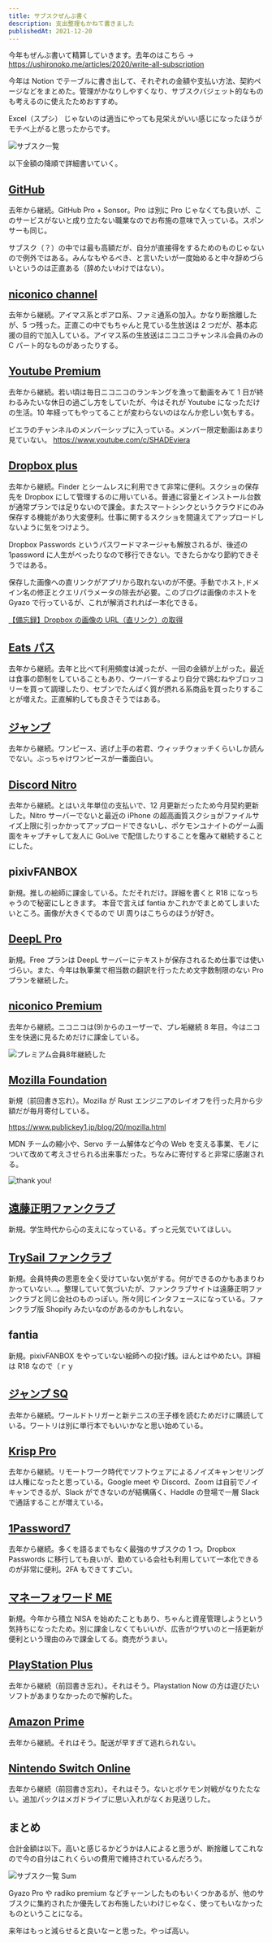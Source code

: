 ```yaml
---
title: サブスクぜんぶ書く
description: 支出整理もかねて書きました
publishedAt: 2021-12-20
---
```


今年もぜんぶ書いて精算していきます。去年のはこちら → https://ushironoko.me/articles/2020/write-all-subscription

今年は Notion でテーブルに書き出して、それぞれの金額や支払い方法、契約ページなどをまとめた。管理がかなりしやすくなり、サブスクバジェット的なものも考えるのに使えたためおすすめ。

Excel（スプシ） じゃないのは適当にやっても見栄えがいい感じになったほうがモチベ上がると思ったからです。

![サブスク一覧](https://i.gyazo.com/d65a0965ad8ee48212671f2dc3cf0d92.png)

以下金額の降順で詳細書いていく。

## [GitHub](https://github.com/settings/billing)

去年から継続。GitHub Pro + Sonsor。Pro は別に Pro じゃなくても良いが、このサービスがないと成り立たない職業なのでお布施の意味で入っている。スポンサーも同じ。

サブスク（？）の中では最も高額だが、自分が直接得をするためのものじゃないので例外ではある。みんなもやるべき、と言いたいが一度始めると中々辞めづらいというのは正直ある（辞めたいわけではない）。

## [niconico channel](https://ch.nicovideo.jp/my/following)

去年から継続。アイマス系とポアロ系、ファミ通系の加入。かなり断捨離したが、5 つ残った。正直この中でもちゃんと見ている生放送は 2 つだが、基本応援の目的で加入している。アイマス系の生放送はニコニコチャンネル会員のみの C パート的なものがあったりする。

## [Youtube Premium](https://www.youtube.com/premium)

去年から継続。若い頃は毎日ニコニコのランキングを漁って動画をみて 1 日が終わるみたいな休日の過ごし方をしていたが、今はそれが Youtube になっただけの生活。10 年経ってもやってることが変わらないのはなんか悲しい気もする。

ビエラのチャンネルのメンバーシップに入っている。メンバー限定動画はあまり見ていない。
https://www.youtube.com/c/SHADEviera

## [Dropbox plus](https://www.dropbox.com/plans)

去年から継続。Finder とシームレスに利用できて非常に便利。スクショの保存先を Dropbox にして管理するのに用いている。普通に容量とインストール台数が通常プランでは足りないので課金。またスマートシンクというクラウドにのみ保存する機能があり大変便利。仕事に関するスクショを間違えてアップロードしないように気をつけよう。

Dropbox Passwords というパスワードマネージャも解放されるが、後述の 1password に人生がべったりなので移行できない。できたらかなり節約できそうではある。

保存した画像への直リンクがアプリから取れないのが不便。手動でホスト,ドメイン名の修正とクエリパラメータの除去が必要。このブログは画像のホストを Gyazo で行っているが、これが解消されれば一本化できる。

[【備忘録】Dropbox の画像の URL（直リンク）の取得](https://ijmp320.hatenablog.jp/entry/2015/01/18/171807)

## [Eats パス](https://help.uber.com/ja-JP/ubereats/article/eats-%E3%83%91%E3%82%B9%E8%B3%BC%E5%85%A5%E6%96%B9%E6%B3%95%E3%81%A8%E5%88%A9%E7%94%A8%E6%9D%A1%E4%BB%B6?nodeId=3743bd86-5287-4e85-b3f6-10c760fc9929)

去年から継続。去年と比べて利用頻度は減ったが、一回の金額が上がった。最近は食事の節制をしていることもあり、ウーバーするより自分で鶏むねやブロッコリーを買って調理したり、セブンでたんぱく質が摂れる系商品を買ったりすることが増えた。正直解約しても良さそうではある。

## [ジャンプ](https://shonenjumpplus.com/subscription)

去年から継続。ワンピース、逃げ上手の若君、ウィッチウォッチくらいしか読んでない。ぶっちゃけワンピースが一番面白い。

## [Discord Nitro](https://discord.com/nitro)

去年から継続。とはいえ年単位の支払いで、12 月更新だったため今月契約更新した。Nitro サーバーでないと最近の iPhone の超高画質スクショがファイルサイズ上限に引っかかってアップロードできないし、ポケモンユナイトのゲーム画面をキャプチャして友人に GoLive で配信したりすることを鑑みて継続することにした。

## pixivFANBOX

新規。推しの絵師に課金している。ただそれだけ。詳細を書くと R18 になっちゃうので秘密にしときます。
本音で言えば fantia かこれかでまとめてしまいたいところ。画像が大きくでるので UI 周りはこちらのほうが好き。

## [DeepL Pro](https://www.deepl.com/ja/pro/)

新規。Free プランは DeepL サーバーにテキストが保存されるため仕事では使いづらい。また、今年は執筆業で相当数の翻訳を行ったため文字数制限のない Pro プランを継続した。

## [niconico Premium](https://premium.nicovideo.jp/payment/premium_detail)

去年から継続。ニコニコは(9)からのユーザーで、プレ垢継続 8 年目。今はニコ生を快適に見るためだけに課金している。

![プレミアム会員8年継続した](https://i.gyazo.com/7db60f3392166798e5a6593ad3b725c0.png)

## [Mozilla Foundation](https://donate.mozilla.org/ja/)

新規（前回書き忘れ）。Mozilla が Rust エンジニアのレイオフを行った月から少額だが毎月寄付している。

https://www.publickey1.jp/blog/20/mozilla.html

MDN チームの縮小や、Servo チーム解体など今の Web を支える事業、モノについて改めて考えさせられる出来事だった。ちなみに寄付すると非常に感謝される。

![thank you!](https://i.gyazo.com/c1e62e93f61885805314bcd622320266.png)

## [遠藤正明ファンクラブ](https://endohmasaaki-fc.com/)

新規。学生時代から心の支えになっている。ずっと元気でいてほしい。

## [TrySail ファンクラブ](https://trysail.jp/about/payment)

新規。会員特典の恩恵を全く受けていない気がする。何ができるのかもあまりわかっていない…。整理していて気づいたが、ファンクラブサイトは遠藤正明ファンクラブと同じ会社のものっぽい。所々同じインタフェースになっている。ファンクラブ版 Shopify みたいなのがあるのかもしれない。

## fantia

新規。pixivFANBOX をやっていない絵師への投げ銭。ほんとはやめたい。詳細は R18 なので（ｒｙ

## [ジャンプ SQ](https://jumpbookstore.com/item/SHSA_JP01SQ005151M001_57.html)

去年から継続。ワールドトリガーと新テニスの王子様を読むためだけに購読している。ワートリは別に単行本でもいいかなと思い始めている。

## [Krisp Pro](https://jp.vcube.com/service/krisp/pricing)

去年から継続。リモートワーク時代でソフトウェアによるノイズキャンセリングは人権になったと思っている。Google meet や Discord、Zoom は自前でノイキャンできるが、Slack ができないのが結構痛く、Haddle の登場で一層 Slack で通話することが増えている。

## [1Password7](https://1password.com/jp/downloads/mac/)

去年から継続。多くを語るまでもなく最強のサブスクの 1 つ。Dropbox Passwords に移行しても良いが、勤めている会社も利用していて一本化できるのが非常に便利。2FA もできてすごい。

## [マネーフォワード ME](https://moneyforward.com/)

新規。今年から積立 NISA を始めたこともあり、ちゃんと資産管理しようという気持ちになったため。別に課金しなくてもいいが、広告がウザいのと一括更新が便利という理由のみで課金してる。商売がうまい。

## [PlayStation Plus](https://www.playstation.com/ja-jp/ps-plus/)

去年から継続（前回書き忘れ）。それはそう。Playstation Now の方は遊びたいソフトがあまりなかったので解約した。

## [Amazon Prime](https://www.amazon.co.jp/amazonprime)

去年から継続。それはそう。配送が早すぎて逃れられない。

## [Nintendo Switch Online](https://www.nintendo.co.jp/hardware/switch/onlineservice/)

去年から継続（前回書き忘れ）。それはそう。ないとポケモン対戦がなりたたない。追加パックはメガドライブに思い入れがなくお見送りした。

## まとめ

合計金額は以下。高いと感じるかどうかは人によると思うが、断捨離してこれなので今の自分はこれくらいの費用で維持されているんだろう。

![サブスク一覧 Sum](https://i.gyazo.com/2eb7dfe84f418a9240564c3b12bbf554.png)

Gyazo Pro や radiko premium などチャーンしたものもいくつかあるが、他のサブスクに集約されたか優先してお布施したいわけじゃなく、使ってもいなかったものということになる。

来年はもっと減らせると良いなーと思った。やっぱ高い。
